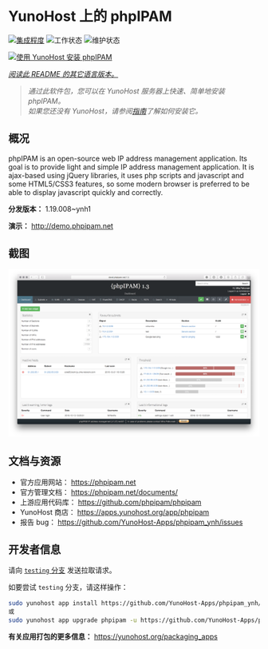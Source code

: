 <!--
注意：此 README 由 <https://github.com/YunoHost/apps/tree/master/tools/readme_generator> 自动生成
请勿手动编辑。
-->

# YunoHost 上的 phpIPAM

[![集成程度](https://dash.yunohost.org/integration/phpipam.svg)](https://ci-apps.yunohost.org/ci/apps/phpipam/) ![工作状态](https://ci-apps.yunohost.org/ci/badges/phpipam.status.svg) ![维护状态](https://ci-apps.yunohost.org/ci/badges/phpipam.maintain.svg)

[![使用 YunoHost 安装 phpIPAM](https://install-app.yunohost.org/install-with-yunohost.svg)](https://install-app.yunohost.org/?app=phpipam)

*[阅读此 README 的其它语言版本。](./ALL_README.md)*

> *通过此软件包，您可以在 YunoHost 服务器上快速、简单地安装 phpIPAM。*  
> *如果您还没有 YunoHost，请参阅[指南](https://yunohost.org/install)了解如何安装它。*

## 概况

phpIPAM is an open-source web IP address management application. Its goal is to provide light and simple IP address management application. It is ajax-based using jQuery libraries, it uses php scripts and javascript and some HTML5/CSS3 features, so some modern browser is preferred to be able to display javascript quickly and correctly.

**分发版本：** 1.19.008~ynh1

**演示：** <http://demo.phpipam.net>

## 截图

![phpIPAM 的截图](./doc/screenshots/dashboard.png)

## 文档与资源

- 官方应用网站： <https://phpipam.net>
- 官方管理文档： <https://phpipam.net/documents/>
- 上游应用代码库： <https://github.com/phpipam/phpipam>
- YunoHost 商店： <https://apps.yunohost.org/app/phpipam>
- 报告 bug： <https://github.com/YunoHost-Apps/phpipam_ynh/issues>

## 开发者信息

请向 [`testing` 分支](https://github.com/YunoHost-Apps/phpipam_ynh/tree/testing) 发送拉取请求。

如要尝试 `testing` 分支，请这样操作：

```bash
sudo yunohost app install https://github.com/YunoHost-Apps/phpipam_ynh/tree/testing --debug
或
sudo yunohost app upgrade phpipam -u https://github.com/YunoHost-Apps/phpipam_ynh/tree/testing --debug
```

**有关应用打包的更多信息：** <https://yunohost.org/packaging_apps>
